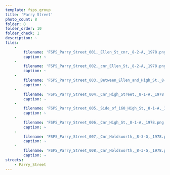 ```yaml
---
template: fsps_group
title: 'Parry Street'
photo_count: 8
folder: 8
folder_order: 10
folder_check: 1
description: ~
files:
    -
        filename: 'FSPS_Parry_Street_001,_Ellen_St_cnr,_8-2-A,_1978.png'
        caption: ~
    -
        filename: 'FSPS_Parry_Street_002,_cnr_Ellen_St,_8-2-A,_1978.png'
        caption: ~
    -
        filename: 'FSPS_Parry_Street_003,_Between_Ellen_and_High_St,_8-1-A,_1978.png'
        caption: ~
    -
        filename: 'FSPS_Parry_Street_004,_Cnr_High_Street,_8-1-A,_1978.png'
        caption: ~
    -
        filename: 'FSPS_Parry_Street_005,_Side_of_160_High_St,_8-1-A,_1978.png'
        caption: ~
    -
        filename: 'FSPS_Parry_Street_006,_Cnr_High_St,_8-1-A,_1978.png'
        caption: ~
    -
        filename: 'FSPS_Parry_Street_007,_Cnr_Holdsworth,_8-3-G,_1978.png'
        caption: ~
    -
        filename: 'FSPS_Parry_Street_008,_Cnr_Holdsworth,_8-3-G,_1978.png'
        caption: ~
streets:
    - Parry_Street
---
```

